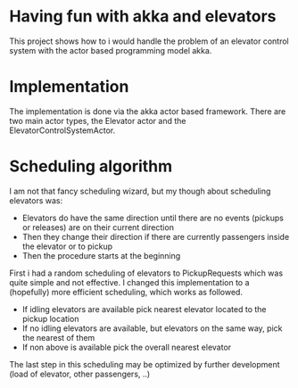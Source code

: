 # Having fun with akka and elevators

This project shows how to i would handle the problem of an elevator control system with the actor based programming model akka.

# Implementation

The implementation is done via the akka actor based framework. There are two main actor types, the Elevator actor and the
ElevatorControlSystemActor.

# Scheduling algorithm

I am not that fancy scheduling wizard, but my though about scheduling elevators was:
- Elevators do have the same direction until there are no events (pickups or releases) are on their current direction
- Then they change their direction if there are currently passengers inside the elevator or to pickup
- Then the procedure starts at the beginning

First i had a random scheduling of elevators to PickupRequests which was quite simple and not effective. I changed
this implementation to a (hopefully) more efficient scheduling, which works as followed.
- If idling elevators are available pick nearest elevator located to the pickup location
- If no idling elevators are available, but elevators on the same way, pick the nearest of them
- If non above is available pick the overall nearest elevator

The last step in this scheduling may be optimized by further development (load of elevator, other passengers, ..)

